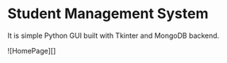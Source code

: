 # Student Management System

It is simple Python GUI built with Tkinter and MongoDB backend.

![HomePage][]
